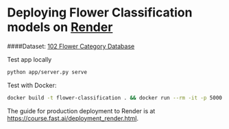# Deploying Flower Classification models on [Render](https://render.com)

####Dataset: [102 Flower Category Database](http://www.robots.ox.ac.uk/~vgg/data/flowers/102/)

Test app locally

```bash
python app/server.py serve
```

Test with Docker:

```bash
docker build -t flower-classification . && docker run --rm -it -p 5000:5000 fastai-v3
```

The guide for production deployment to Render is at https://course.fast.ai/deployment_render.html.
